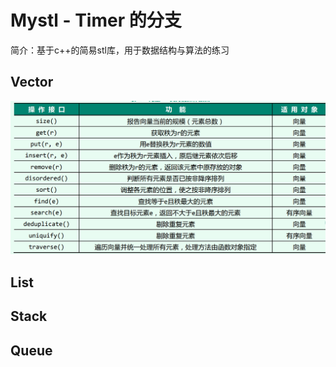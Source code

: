 # Mystl - Timer 的分支
简介：基于c++的简易stl库，用于数据结构与算法的练习 
## Vector 

![image-20230511222607048](image/image-20230511222607048.png)

## List

## Stack

## Queue

